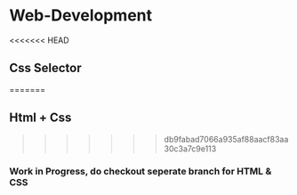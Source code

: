 # Web-Development

<<<<<<< HEAD
## Css Selector
=======
## Html + Css
>>>>>>> db9fabad7066a935af88aacf83aa30c3a7c9e113

### Work in Progress, do checkout seperate branch for HTML & CSS
